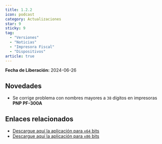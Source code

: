 ```yaml
---
title: 1.2.2
icon: podcast
category: Actualizaciones
star: 9
sticky: 9
tag:
  - "Versiones"
  - "Noticias"
  - "Impresora Fiscal"
  - "Dispositivos"
article: true
---
```


**Fecha de Liberación:** 2024-06-26

## Novedades

- Se corrige problema con nombres mayores a `38` dígitos en impresoras **PNP PF-300A**

## Enlaces relacionados

- [Descargue aquí la aplicación para `x64` bits](https://ams3.digitaloceanspaces.com/erpya/public/downloads/ERP-App-Service-1.2.2-win-x64.exe)
- [Descargue aquí la aplicación para `x86` bits](https://ams3.digitaloceanspaces.com/erpya/public/downloads/ERP-App-Service-1.2.2-win-x86.exe)

